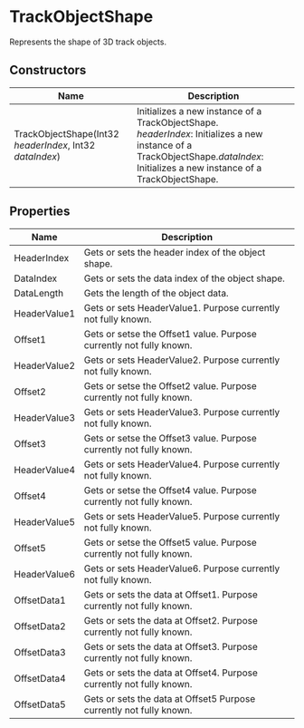 # TrackObjectShape

Represents the shape of 3D track objects.

## Constructors

| Name  | Description  |
|-------|--------------|
| TrackObjectShape(Int32 *headerIndex*, Int32 *dataIndex*)  | Initializes a new instance of a TrackObjectShape.<br />*headerIndex*: Initializes a new instance of a TrackObjectShape.*dataIndex*: Initializes a new instance of a TrackObjectShape.  |


## Properties

| Name  | Description  |
|-------|--------------|
| HeaderIndex  | Gets or sets the header index of the object shape.  |
| DataIndex  | Gets or sets the data index of the object shape.  |
| DataLength  | Gets the length of the object data.  |
| HeaderValue1  | Gets or sets HeaderValue1. Purpose currently not fully known.  |
| Offset1  | Gets or setse the Offset1 value. Purpose currently not fully known.  |
| HeaderValue2  | Gets or sets HeaderValue2. Purpose currently not fully known.  |
| Offset2  | Gets or setse the Offset2 value. Purpose currently not fully known.  |
| HeaderValue3  | Gets or sets HeaderValue3. Purpose currently not fully known.  |
| Offset3  | Gets or setse the Offset3 value. Purpose currently not fully known.  |
| HeaderValue4  | Gets or sets HeaderValue4. Purpose currently not fully known.  |
| Offset4  | Gets or setse the Offset4 value. Purpose currently not fully known.  |
| HeaderValue5  | Gets or sets HeaderValue5. Purpose currently not fully known.  |
| Offset5  | Gets or setse the Offset5 value. Purpose currently not fully known.  |
| HeaderValue6  | Gets or sets HeaderValue6. Purpose currently not fully known.  |
| OffsetData1  | Gets or sets the data at Offset1. Purpose currently not fully known.  |
| OffsetData2  | Gets or sets the data at Offset2. Purpose currently not fully known.  |
| OffsetData3  | Gets or sets the data at Offset3. Purpose currently not fully known.  |
| OffsetData4  | Gets or sets the data at Offset4. Purpose currently not fully known.  |
| OffsetData5  | Gets or sets the data at Offset5 Purpose currently not fully known.  |


